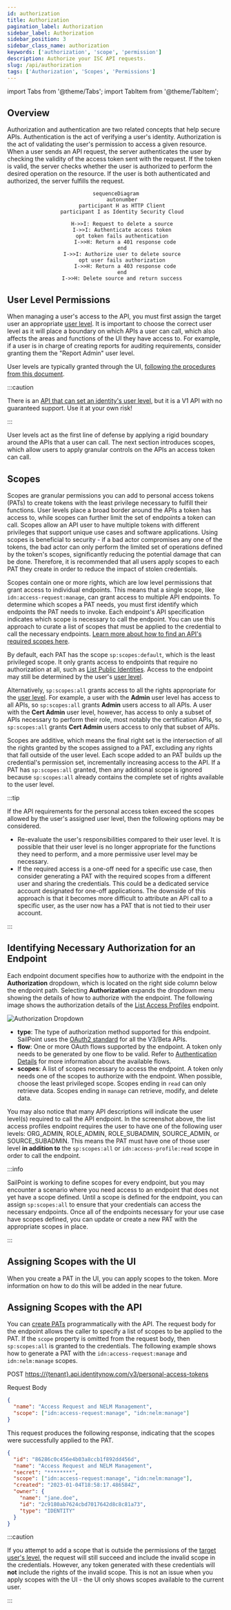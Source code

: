 ```yaml
---
id: authorization
title: Authorization
pagination_label: Authorization
sidebar_label: Authorization
sidebar_position: 3
sidebar_class_name: authorization
keywords: ['authorization', 'scope', 'permission']
description: Authorize your ISC API requests.
slug: /api/authorization
tags: ['Authorization', 'Scopes', 'Permissions']
---
```


import Tabs from '@theme/Tabs'; import TabItem from '@theme/TabItem';

## Overview

Authorization and authentication are two related concepts that help secure APIs. Authentication is the act of verifying a user's identity. Authorization is the act of validating the user's permission to access a given resource. When a user sends an API request, the server authenticates the user by checking the validity of the access token sent with the request. If the token is valid, the server checks whether the user is authorized to perform the desired operation on the resource. If the user is both authenticated and authorized, the server fulfills the request.

<div align="center">

```mermaid
sequenceDiagram
    autonumber
    participant H as HTTP Client
    participant I as Identity Security Cloud

    H->>I: Request to delete a source
    I->>I: Authenticate access token
    opt token fails authentication
      I->>H: Return a 401 response code
    end
    I->>I: Authorize user to delete source
    opt user fails authorization
      I->>H: Return a 403 response code
    end
    I->>H: Delete source and return success
```

</div>

## User Level Permissions

When managing a user's access to the API, you must first assign the target user an appropriate [user level](https://documentation.sailpoint.com/saas/help/common/users/user_level_matrix.html). It is important to choose the correct user level as it will place a boundary on which APIs a user can call, which also affects the areas and functions of the UI they have access to. For example, if a user is in charge of creating reports for auditing requirements, consider granting them the "Report Admin" user level.

User levels are typically granted through the UI, [following the procedures from this document](https://documentation.sailpoint.com/saas/help/common/users/grant_remove_user_levels.html).

:::caution

There is an [API that can set an identity's user level](https://developer.sailpoint.com/discuss/t/assign-identitynow-admin-roles-via-api/1874/4), but it is a V1 API with no guaranteed support. Use it at your own risk!

:::

User levels act as the first line of defense by applying a rigid boundary around the APIs that a user can call. The next section introduces scopes, which allow users to apply granular controls on the APIs an access token can call.

## Scopes

Scopes are granular permissions you can add to personal access tokens (PATs) to create tokens with the least privilege necessary to fulfill their functions. User levels place a broad border around the APIs a token has access to, while scopes can further limit the set of endpoints a token can call. Scopes allow an API user to have multiple tokens with different privileges that support unique use cases and software applications. Using scopes is beneficial to security - if a bad actor compromises any one of the tokens, the bad actor can only perform the limited set of operations defined by the token's scopes, significantly reducing the potential damage that can be done. Therefore, it is recommended that all users apply scopes to each PAT they create in order to reduce the impact of stolen credentials.

Scopes contain one or more rights, which are low level permissions that grant access to individual endpoints. This means that a single scope, like `idn:access-request:manage`, can grant access to multiple API endpoints. To determine which scopes a PAT needs, you must first identify which endpoints the PAT needs to invoke. Each endpoint's API specification indicates which scope is necessary to call the endpoint. You can use this approach to curate a list of scopes that must be applied to the credential to call the necessary endpoints. [Learn more about how to find an API's required scopes here](#identifying-necessary-authorization-for-an-endpoint).

By default, each PAT has the scope `sp:scopes:default`, which is the least privileged scope. It only grants access to endpoints that require no authorization at all, such as [List Public Identities](https://developer.sailpoint.com/idn/api/v3/get-public-identities). Access to the endpoint may still be determined by the user's [user level](https://documentation.sailpoint.com/saas/help/common/users/user_level_matrix.html).

Alternatively, `sp:scopes:all` grants access to all the rights appropriate for the [user level](https://documentation.sailpoint.com/saas/help/common/users/user_level_matrix.html). For example, a user with the **Admin** user level has access to all APIs, so `sp:scopes:all` grants **Admin** users access to all APIs. A user with the **Cert Admin** user level, however, has access to only a subset of APIs necessary to perform their role, most notably the certification APIs, so `sp:scopes:all` grants **Cert Admin** users access to only that subset of APIs.

Scopes are additive, which means the final right set is the intersection of all the rights granted by the scopes assigned to a PAT, excluding any rights that fall outside of the user level. Each scope added to an PAT builds up the credential's permission set, incrementally increasing access to the API. If a PAT has `sp:scopes:all` granted, then any additional scope is ignored because `sp:scopes:all` already contains the complete set of rights available to the user level.

:::tip

If the API requirements for the personal access token exceed the scopes allowed by the user's assigned user level, then the following options may be considered.

- Re-evaluate the user's responsibilities compared to their user level. It is possible that their user level is no longer appropriate for the functions they need to perform, and a more permissive user level may be necessary.
- If the required access is a one-off need for a specific use case, then consider generating a PAT with the required scopes from a different user and sharing the credentials. This could be a dedicated service account designated for one-off applications. The downside of this approach is that it becomes more difficult to attribute an API call to a specific user, as the user now has a PAT that is not tied to their user account.

:::

## Identifying Necessary Authorization for an Endpoint

Each endpoint document specifies how to authorize with the endpoint in the **Authorization** dropdown, which is located on the right side column below the endpoint path. Selecting **Authorization** expands the dropdown menu showing the details of how to authorize with the endpoint. The following image shows the authorization details of the [List Access Profiles](https://developer.sailpoint.com/docs/api/beta/list-access-profiles) endpoint.

![Authorization Dropdown](./img/authorization/authorization-dropdown.png)

- **type**: The type of authorization method supported for this endpoint. SailPoint uses the [OAuth2 standard](./authentication.md#oauth-20) for all the V3/Beta APIs.
- **flow**: One or more OAuth flows supported by the endpoint. A token only needs to be generated by one flow to be valid. Refer to [Authentication Details](./authentication.md#authentication-details) for more information about the available flows.
- **scopes**: A list of scopes necessary to access the endpoint. A token only needs one of the scopes to authorize with the endpoint. When possible, choose the least privileged scope. Scopes ending in `read` can only retrieve data. Scopes ending in `manage` can retrieve, modify, and delete data.

You may also notice that many API descriptions will indicate the user level(s) required to call the API endpoint. In the screenshot above, the list access profiles endpoint requires the user to have one of the following user levels: ORG_ADMIN, ROLE_ADMIN, ROLE_SUBADMIN, SOURCE_ADMIN, or SOURCE_SUBADMIN. This means the PAT must have one of those user level **in addition to** the `sp:scopes:all` or `idn:access-profile:read` scope in order to call the endpoint.

:::info

SailPoint is working to define scopes for every endpoint, but you may encounter a scenario where you need access to an endpoint that does not yet have a scope defined. Until a scope is defined for the endpoint, you can assign `sp:scopes:all` to ensure that your credentials can access the necessary endpoints. Once all of the endpoints necessary for your use case have scopes defined, you can update or create a new PAT with the appropriate scopes in place.

:::

## Assigning Scopes with the UI

When you create a PAT in the UI, you can apply scopes to the token. More information on how to do this will be added in the near future.

## Assigning Scopes with the API

You can [create PATs](https://developer.sailpoint.com/docs/api/v3/create-personal-access-token) programmatically with the API. The request body for the endpoint allows the caller to specify a list of scopes to be applied to the PAT. If the `scope` property is omitted from the request body, then `sp:scopes:all` is granted to the credentials. The following example shows how to generate a PAT with the `idn:access-request:manage` and `idn:nelm:manage` scopes.

POST <https://{tenant}.api.identitynow.com/v3/personal-access-tokens>

Request Body

```json
{
  "name": "Access Request and NELM Management",
  "scope": ["idn:access-request:manage", "idn:nelm:manage"]
}
```

This request produces the following response, indicating that the scopes were successfully applied to the PAT.

```json
{
  "id": "86286c0c456e4b03a8ccb1f892dd456d",
  "name": "Access Request and NELM Management",
  "secret": "********",
  "scope": ["idn:access-request:manage", "idn:nelm:manage"],
  "created": "2023-01-04T18:58:17.486584Z",
  "owner": {
    "name": "jane.doe",
    "id": "2c9180ab7624cbd7017642d8c8c81a73",
    "type": "IDENTITY"
  }
}
```

:::caution

If you attempt to add a scope that is outside the permissions of the [target user's level](#user-level-permissions), the request will still succeed and include the invalid scope in the credentials. However, any token generated with these credentials will **not** include the rights of the invalid scope. This is not an issue when you apply scopes with the UI - the UI only shows scopes available to the current user.

:::
